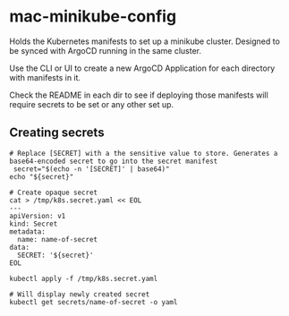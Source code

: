 # mac-minikube-config

Holds the Kubernetes manifests to set up a minikube cluster. Designed to be synced with ArgoCD running in the same
cluster.

Use the CLI or UI to create a new ArgoCD Application for each directory with manifests in it.

Check the README in each dir to see if deploying those manifests will require secrets to be set or any other set up.

## Creating secrets

```shell
# Replace [SECRET] with a the sensitive value to store. Generates a base64-encoded secret to go into the secret manifest
 secret="$(echo -n '[SECRET]' | base64)"
echo "${secret}"

# Create opaque secret
cat > /tmp/k8s.secret.yaml << EOL
---
apiVersion: v1
kind: Secret
metadata:
  name: name-of-secret
data:
  SECRET: '${secret}'
EOL

kubectl apply -f /tmp/k8s.secret.yaml

# Will display newly created secret
kubectl get secrets/name-of-secret -o yaml
```
